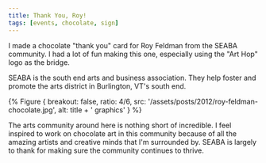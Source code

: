 ```yaml
---
title: Thank You, Roy!
tags: [events, chocolate, sign]
---
```


I made a chocolate "thank you" card for Roy Feldman from the SEABA community. I had a lot of fun making this one, especially using the "Art Hop" logo as the bridge.

SEABA is the south end arts and business association. They help foster and promote the arts district in Burlington, VT's south end.

{% Figure {
    breakout: false,
    ratio: 4/6,
    src: '/assets/posts/2012/roy-feldman-chocolate.jpg',
    alt: title + ' graphics'
} %}

The arts community around here is nothing short of incredible. I feel inspired to work on chocolate art in this community because of all the amazing artists and creative minds that I'm surrounded by. SEABA is largely to thank for making sure the community continues to thrive.